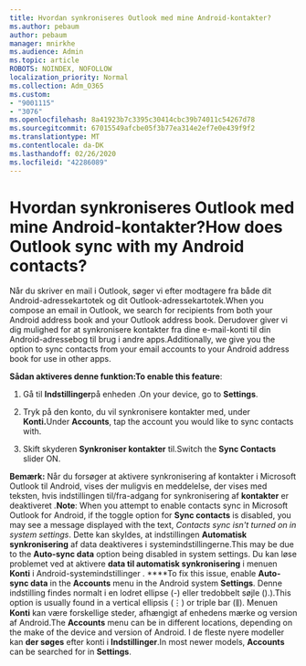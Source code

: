 ```yaml
---
title: Hvordan synkroniseres Outlook med mine Android-kontakter?
ms.author: pebaum
author: pebaum
manager: mnirkhe
ms.audience: Admin
ms.topic: article
ROBOTS: NOINDEX, NOFOLLOW
localization_priority: Normal
ms.collection: Adm_O365
ms.custom:
- "9001115"
- "3076"
ms.openlocfilehash: 8a41923b7c3395c30414cbc39b74011c54267d78
ms.sourcegitcommit: 67015549afcbe05f3b77ea314e2ef7e0e439f9f2
ms.translationtype: MT
ms.contentlocale: da-DK
ms.lasthandoff: 02/26/2020
ms.locfileid: "42286089"
---
```

# <a name="how-does-outlook-sync-with-my-android-contacts"></a><span data-ttu-id="924a0-102">Hvordan synkroniseres Outlook med mine Android-kontakter?</span><span class="sxs-lookup"><span data-stu-id="924a0-102">How does Outlook sync with my Android contacts?</span></span>

<span data-ttu-id="924a0-103">Når du skriver en mail i Outlook, søger vi efter modtagere fra både dit Android-adressekartotek og dit Outlook-adressekartotek.</span><span class="sxs-lookup"><span data-stu-id="924a0-103">When you compose an email in Outlook, we search for recipients from both your Android address book and your Outlook address book.</span></span> <span data-ttu-id="924a0-104">Derudover giver vi dig mulighed for at synkronisere kontakter fra dine e-mail-konti til din Android-adressebog til brug i andre apps.</span><span class="sxs-lookup"><span data-stu-id="924a0-104">Additionally, we give you the option to sync contacts from your email accounts to your Android address book for use in other apps.</span></span> 
 
<span data-ttu-id="924a0-105">**Sådan aktiveres denne funktion:**</span><span class="sxs-lookup"><span data-stu-id="924a0-105">**To enable this feature**:</span></span>
 
1. <span data-ttu-id="924a0-106">Gå til **Indstillinger**på enheden .</span><span class="sxs-lookup"><span data-stu-id="924a0-106">On your device, go to **Settings**.</span></span>

2. <span data-ttu-id="924a0-107">Tryk på den konto, du vil synkronisere kontakter med, under **Konti.**</span><span class="sxs-lookup"><span data-stu-id="924a0-107">Under **Accounts**, tap the account you would like to sync contacts with.</span></span>

3. <span data-ttu-id="924a0-108">Skift skyderen **Synkroniser kontakter** til.</span><span class="sxs-lookup"><span data-stu-id="924a0-108">Switch the **Sync Contacts** slider ON.</span></span>
 
<span data-ttu-id="924a0-109">**Bemærk:** Når du forsøger at aktivere synkronisering af kontakter i Microsoft Outlook til Android, vises der muligvis en meddelelse, der vises med teksten, hvis indstillingen til/fra-adgang for synkronisering af **kontakter** er deaktiveret *.*</span><span class="sxs-lookup"><span data-stu-id="924a0-109">**Note**: When you attempt to enable contacts sync in Microsoft Outlook for Android, if the toggle option for **Sync contacts** is disabled, you may see a message displayed with the text, *Contacts sync isn't turned on in system settings*.</span></span> <span data-ttu-id="924a0-110">Dette kan skyldes, at indstillingen **Automatisk synkronisering** af data deaktiveres i systemindstillingerne.</span><span class="sxs-lookup"><span data-stu-id="924a0-110">This may be due to the **Auto-sync data** option being disabled in system settings.</span></span> <span data-ttu-id="924a0-111">Du kan løse problemet ved at aktivere **data til automatisk synkronisering** i menuen **Konti** i Android-systemindstillinger . \*\*\*\*</span><span class="sxs-lookup"><span data-stu-id="924a0-111">To fix this issue, enable  **Auto-sync data** in the  **Accounts** menu in the Android system  **Settings**.</span></span> <span data-ttu-id="924a0-112">Denne indstilling findes normalt i en lodret ellipse (-) eller tredobbelt søjle ().).</span><span class="sxs-lookup"><span data-stu-id="924a0-112">This option is usually found in a vertical ellipsis (⋮) or triple bar (⫼).</span></span> <span data-ttu-id="924a0-113">Menuen **Konti** kan være forskellige steder, afhængigt af enhedens mærke og version af Android.</span><span class="sxs-lookup"><span data-stu-id="924a0-113">The  **Accounts** menu can be in different locations, depending on the make of the device and version of Android.</span></span> <span data-ttu-id="924a0-114">I de fleste nyere modeller kan **der søges** efter konti i **Indstillinger**.</span><span class="sxs-lookup"><span data-stu-id="924a0-114">In most newer models, **Accounts** can be searched for in **Settings**.</span></span>